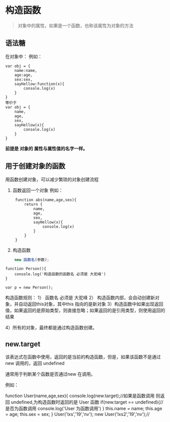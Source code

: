 # 构造函数

> 对象中的属性，如果是一个函数，也称该属性为对象的方法

## 语法糖

在对象中：
例如：

    var obj = {
        name:name,
        age:age,
        sex:sex,
        sayHellow:function(x){
            console.log(x)
        }
    }
    等价于
    var obj = {
        name,
        age,
        sex,
        sayHellow(x){
            console.log(x)
        }
    }
**前提是 对象的 属性与属性值的名字一样。**

## 用于创建对象的函数

用函数创建对象，可以减少繁琐的对象创建流程

1. 函数返回一个对象
    例如：

        function abs(name,age,sex){
            return {
                name,
                age,
                sex,
                sayHellow(x){
                    console.log(x)
                }
            }
        }
2. 构造函数

```js
    new 函数名(参数);
```
    function Person(){
        console.log('构造函数的函数名 必须是 大驼峰')
    }

    var p = new Person();

构造函数规则：
1） 函数名 必须是 大驼峰
2） 构造函数内部，会自动创建新对象，并自动返回this对象，其中this 指向的是新对象
3）构造函数中如果出现返回值，如果返回的是原始类型，则直接忽略；如果返回的是引用类型，则使用返回的结果

4）所有的对象，最终都是通过构造函数创建。

## new.target

该表达式在函数中使用，返回的是当前的构造函数，但是，如果该函数不是通过new 调用的，返回 undefined

通常用于判断某个函数是否通过new 在调用。

例如：

function User(name,age,sex){
    console.log(new.target);//如果是函数调用 则返回 undefined,为构造函数时返回的是 User 函数
    if(new.target == undefined){//是否为函数调用
        console.log('User 为函数调用')
    }
    this.name = name;
    this.age = age;
    this.sex = sex;
}
User('lxs','19','nv');
new User('lxs2','19','nv');//
